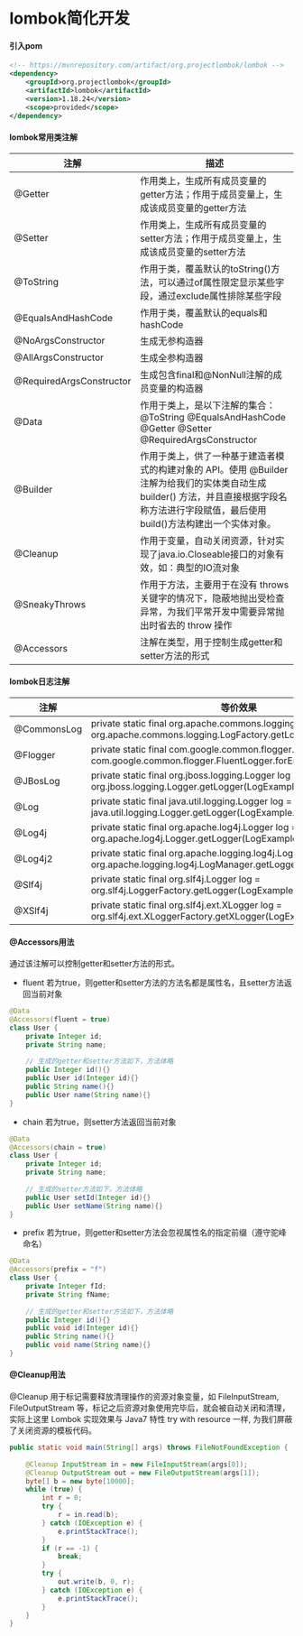 # lombok简化开发

#### 引入pom

``` xml
<!-- https://mvnrepository.com/artifact/org.projectlombok/lombok -->
<dependency>
    <groupId>org.projectlombok</groupId>
    <artifactId>lombok</artifactId>
    <version>1.18.24</version>
    <scope>provided</scope>
</dependency>
```

#### lombok常用类注解

| 注解                     | 描述                                                         |
| ------------------------ | ------------------------------------------------------------ |
| @Getter                  | 作用类上，生成所有成员变量的getter方法；作用于成员变量上，生成该成员变量的getter方法 |
| @Setter                  | 作用类上，生成所有成员变量的setter方法；作用于成员变量上，生成该成员变量的setter方法 |
| @ToString                | 作用于类，覆盖默认的toString()方法，可以通过of属性限定显示某些字段，通过exclude属性排除某些字段 |
| @EqualsAndHashCode       | 作用于类，覆盖默认的equals和hashCode                         |
| @NoArgsConstructor       | 生成无参构造器                                               |
| @AllArgsConstructor      | 生成全参构造器                                               |
| @RequiredArgsConstructor | 生成包含final和@NonNull注解的成员变量的构造器                |
| @Data                    | 作用于类上，是以下注解的集合：@ToString @EqualsAndHashCode @Getter @Setter @RequiredArgsConstructor |
| @Builder                 | 作用于类上，供了一种基于建造者模式的构建对象的 API。使用 @Builder 注解为给我们的实体类自动生成 builder() 方法，并且直接根据字段名称方法进行字段赋值，最后使用 build()方法构建出一个实体对象。 |
| @Cleanup                 | 作用于变量，自动关闭资源，针对实现了java.io.Closeable接口的对象有效，如：典型的IO流对象 |
| @SneakyThrows            | 作用于方法，主要用于在没有 throws 关键字的情况下，隐蔽地抛出受检查异常，为我们平常开发中需要异常抛出时省去的 throw 操作 |
| @Accessors               | 注解在类型，用于控制生成getter和setter方法的形式             |

#### lombok日志注解

| 注解        | 等价效果                                                     |
| ----------- | ------------------------------------------------------------ |
| @CommonsLog | private static final org.apache.commons.logging.Log log = org.apache.commons.logging.LogFactory.getLog(LogExample.class); |
| @Flogger    | private static final com.google.common.flogger.FluentLogger log = com.google.common.flogger.FluentLogger.forEnclosingClass(); |
| @JBosLog    | private static final org.jboss.logging.Logger log = org.jboss.logging.Logger.getLogger(LogExample.class); |
| @Log        | private static final java.util.logging.Logger log = java.util.logging.Logger.getLogger(LogExample.class.getName()); |
| @Log4j      | private static final org.apache.log4j.Logger log = org.apache.log4j.Logger.getLogger(LogExample.class); |
| @Log4j2     | private static final org.apache.logging.log4j.Logger log = org.apache.logging.log4j.LogManager.getLogger(LogExample.class); |
| @Slf4j      | private static final org.slf4j.Logger log = org.slf4j.LoggerFactory.getLogger(LogExample.class); |
| @XSlf4j     | private static final org.slf4j.ext.XLogger log = org.slf4j.ext.XLoggerFactory.getXLogger(LogExample.class); |



#### @Accessors用法

通过该注解可以控制getter和setter方法的形式。

- fluent 若为true，则getter和setter方法的方法名都是属性名，且setter方法返回当前对象

``` java
@Data
@Accessors(fluent = true)
class User {
    private Integer id;
    private String name;
    
    // 生成的getter和setter方法如下，方法体略
    public Integer id(){}
    public User id(Integer id){}
    public String name(){}
    public User name(String name){}
}
```

- chain 若为true，则setter方法返回当前对象

``` java
@Data
@Accessors(chain = true)
class User {
    private Integer id;
    private String name;
    
    // 生成的setter方法如下，方法体略
    public User setId(Integer id){}
    public User setName(String name){}
}
```

- prefix 若为true，则getter和setter方法会忽视属性名的指定前缀（遵守驼峰命名）

``` java
@Data
@Accessors(prefix = "f")
class User {
    private Integer fId;
    private String fName;
    
    // 生成的getter和setter方法如下，方法体略
    public Integer id(){}
    public void id(Integer id){}
    public String name(){}
    public void name(String name){}
}
```



#### @Cleanup用法

@Cleanup 用于标记需要释放清理操作的资源对象变量，如 FileInputStream, FileOutputStream 等，标记之后资源对象使用完毕后，就会被自动关闭和清理，实际上这里 Lombok 实现效果与 Java7 特性 try with resource 一样, 为我们屏蔽了关闭资源的模板代码。

``` java
public static void main(String[] args) throws FileNotFoundException {
        
    @Cleanup InputStream in = new FileInputStream(args[0]);
    @Cleanup OutputStream out = new FileOutputStream(args[1]);
    byte[] b = new byte[10000];
    while (true) {
        int r = 0;
        try {
            r = in.read(b);
        } catch (IOException e) {
            e.printStackTrace();
        }
        if (r == -1) {
            break;
        }
        try {
            out.write(b, 0, r);
        } catch (IOException e) {
            e.printStackTrace();
        }
    }
}
```

